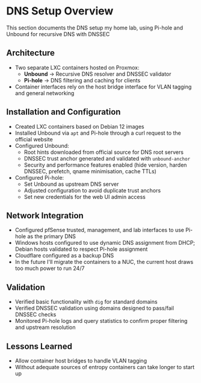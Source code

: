 # DNS Setup Overview

This section documents the DNS setup my home lab, using Pi-hole and Unbound for recursive DNS with DNSSEC 

## Architecture
- Two separate LXC containers hosted on Proxmox:
  - **Unbound** → Recursive DNS resolver and DNSSEC validator
  - **Pi-hole** → DNS filtering and caching for clients
- Container interfaces rely on the host bridge interface for VLAN tagging and general networking

## Installation and Configuration
- Created LXC containers based on Debian 12 images
- Installed Unbound via `apt` and Pi-hole through a curl request to the official website
- Configured Unbound:
  - Root hints downloaded from official source for DNS root servers
  - DNSSEC trust anchor generated and validated with `unbound-anchor`
  - Security and performance features enabled (hide version, harden DNSSEC, prefetch, qname minimisation, cache TTLs)
- Configured Pi-hole:
  - Set Unbound as upstream DNS server
  - Adjusted configuration to avoid duplicate trust anchors
  - Set new credentials for the web UI admin access

## Network Integration
- Configured pfSense trusted, management, and lab interfaces to use Pi-hole as the primary DNS
- Windows hosts configured to use dynamic DNS assignment from DHCP; Debian hosts validated to respect Pi-hole assignment
- Cloudflare configured as a backup DNS
- In the future I'll migrate the containers to a NUC, the current host draws too much power to run 24/7

## Validation
- Verified basic functionality with `dig` for standard domains
- Verified DNSSEC validation using domains designed to pass/fail DNSSEC checks
- Monitored Pi-hole logs and query statistics to confirm proper filtering and upstream resolution

## Lessons Learned
- Allow container host bridges to handle VLAN tagging
- Without adequate sources of entropy containers can take longer to start up
